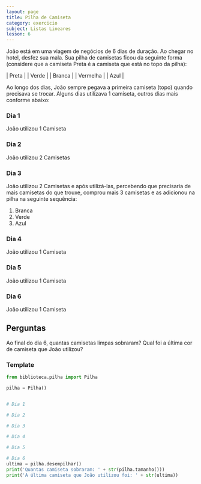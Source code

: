 ```yaml
---
layout: page
title: Pilha de Camiseta
category: exercicio
subject: Listas Lineares
lesson: 6
---
```


João está em uma viagem de negócios de 6 dias de duração. Ao chegar no hotel, desfez sua mala. Sua pilha de camisetas ficou da seguinte forma (considere que a camiseta Preta é a camiseta que está no topo da pilha):

| Preta |
| Verde |
| Branca |
| Vermelha |
| Azul |

Ao longo dos dias, João sempre pegava a primeira camiseta (topo) quando precisava se trocar. Alguns dias utilizava 1 camiseta, outros dias mais conforme abaixo:

### Dia 1
João utilizou 1 Camiseta

### Dia 2
João utilizou 2 Camisetas

### Dia 3
João utilizou 2 Camisetas e após utilizá-las, percebendo que precisaria de mais camisetas do que trouxe, comprou mais 3 camisetas e as adicionou na pilha na seguinte sequência:

1. Branca
1. Verde
1. Azul

### Dia 4
João utilizou 1 Camiseta

### Dia 5
João utilizou 1 Camiseta

### Dia 6
João utilizou 1 Camiseta

## Perguntas
Ao final do dia 6, quantas camisetas limpas sobraram?
Qual foi a última cor de camiseta que João utilizou?


### Template

```python
from biblioteca.pilha import Pilha

pilha = Pilha()


# Dia 1

# Dia 2

# Dia 3

# Dia 4 

# Dia 5

# Dia 6
ultima = pilha.desempilhar()
print('Quantas camiseta sobraram: ' + str(pilha.tamanho()))
print('A última camiseta que João utilizou foi: ' + str(ultima))
```